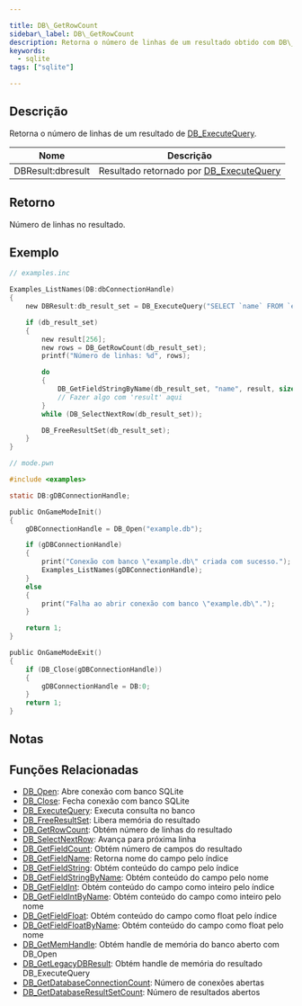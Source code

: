 ```yaml
---

title: DB\_GetRowCount
sidebar\_label: DB\_GetRowCount
description: Retorna o número de linhas de um resultado obtido com DB\_ExecuteQuery.
keywords:
  - sqlite
tags: ["sqlite"]

---
```


## Descrição

Retorna o número de linhas de um resultado de [DB\_ExecuteQuery](DB_ExecuteQuery).

| Nome               | Descrição                                                   |
| ------------------ | ----------------------------------------------------------- |
| DBResult\:dbresult | Resultado retornado por [DB\_ExecuteQuery](DB_ExecuteQuery) |

## Retorno

Número de linhas no resultado.

## Exemplo

```c
// examples.inc

Examples_ListNames(DB:dbConnectionHandle)
{
    new DBResult:db_result_set = DB_ExecuteQuery("SELECT `name` FROM `examples`");

    if (db_result_set)
    {
        new result[256];
        new rows = DB_GetRowCount(db_result_set);
        printf("Número de linhas: %d", rows);

        do
        {
            DB_GetFieldStringByName(db_result_set, "name", result, sizeof result);
            // Fazer algo com 'result' aqui
        }
        while (DB_SelectNextRow(db_result_set));

        DB_FreeResultSet(db_result_set);
    }
}
```

```c
// mode.pwn

#include <examples>

static DB:gDBConnectionHandle;

public OnGameModeInit()
{
    gDBConnectionHandle = DB_Open("example.db");

    if (gDBConnectionHandle)
    {
        print("Conexão com banco \"example.db\" criada com sucesso.");
        Examples_ListNames(gDBConnectionHandle);
    }
    else
    {
        print("Falha ao abrir conexão com banco \"example.db\".");
    }

    return 1;
}

public OnGameModeExit()
{
    if (DB_Close(gDBConnectionHandle))
    {
        gDBConnectionHandle = DB:0;
    }
    return 1;
}
```

## Notas

## Funções Relacionadas

* [DB\_Open](DB_Open): Abre conexão com banco SQLite
* [DB\_Close](DB_Close): Fecha conexão com banco SQLite
* [DB\_ExecuteQuery](DB_ExecuteQuery): Executa consulta no banco
* [DB\_FreeResultSet](DB_FreeResultSet): Libera memória do resultado
* [DB\_GetRowCount](DB_GetRowCount): Obtém número de linhas do resultado
* [DB\_SelectNextRow](DB_SelectNextRow): Avança para próxima linha
* [DB\_GetFieldCount](DB_GetFieldCount): Obtém número de campos do resultado
* [DB\_GetFieldName](DB_GetFieldName): Retorna nome do campo pelo índice
* [DB\_GetFieldString](DB_GetFieldString): Obtém conteúdo do campo pelo índice
* [DB\_GetFieldStringByName](DB_GetFieldStringByName): Obtém conteúdo do campo pelo nome
* [DB\_GetFieldInt](DB_GetFieldInt): Obtém conteúdo do campo como inteiro pelo índice
* [DB\_GetFieldIntByName](DB_GetFieldIntByName): Obtém conteúdo do campo como inteiro pelo nome
* [DB\_GetFieldFloat](DB_GetFieldFloat): Obtém conteúdo do campo como float pelo índice
* [DB\_GetFieldFloatByName](DB_GetFieldFloatByName): Obtém conteúdo do campo como float pelo nome
* [DB\_GetMemHandle](DB_GetMemHandle): Obtém handle de memória do banco aberto com DB\_Open
* [DB\_GetLegacyDBResult](DB_GetLegacyDBResult): Obtém handle de memória do resultado DB\_ExecuteQuery
* [DB\_GetDatabaseConnectionCount](DB_GetDatabaseConnectionCount): Número de conexões abertas
* [DB\_GetDatabaseResultSetCount](DB_GetDatabaseResultSetCount): Número de resultados abertos

